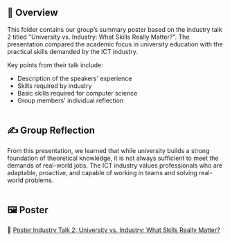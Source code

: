 ## 📌 Overview
This folder contains our group’s summary poster based on the industry talk 2 titled "University vs. Industry: What Skills Really Matter?". The presentation compared the academic focus in university education with the practical skills demanded by the ICT industry.

Key points from their talk include:

- Description of the speakers' experience
- Skills required by industry
- Basic skills required for computer science
- Group members' individual reflection
<br><br>
## ✍️ Group Reflection
From this presentation, we learned that while university builds a strong foundation of theoretical knowledge, it is not always sufficient to meet the demands of real-world jobs. The ICT industry values professionals who are adaptable, proactive, and capable of working in teams and solving real-world problems.
<br><br>
## 🖼️ Poster
📎 [Poster Industry Talk 2: University vs. Industry: What Skills Really Matter?](./Industry_Talk_2.pdf)
